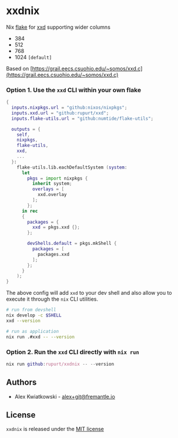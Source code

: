 # xxdnix

Nix [flake](https://nixos.wiki/wiki/Flakes) for [xxd](https://manpages.org/xxd) supporting wider columns

- 384
- 512
- 768
- 1024 `[default]`

Based on [https://grail.eecs.csuohio.edu/~somos/xxd.c](https://grail.eecs.csuohio.edu/~somos/xxd.c)

### Option 1. Use the `xxd` CLI within your own flake

```nix
{
  inputs.nixpkgs.url = "github:nixos/nixpkgs";
  inputs.xxd.url = "github:rupurt/xxd";
  inputs.flake-utils.url = "github:numtide/flake-utils";

  outputs = {
    self,
    nixpkgs,
    flake-utils,
    xxd,
    ...
  }:
    flake-utils.lib.eachDefaultSystem (system:
      let
        pkgs = import nixpkgs {
          inherit system;
          overlays = [
            xxd.overlay
          ];
        };
      in rec
      {
        packages = {
          xxd = pkgs.xxd {};
        };

        devShells.default = pkgs.mkShell {
          packages = [
            packages.xxd
          ];
        };
      }
    );
}
```

The above config will add `xxd` to your dev shell and also allow you to execute it
through the `nix` CLI utilities.

```sh
# run from devshell
nix develop -c $SHELL
xxd --version
```

```sh
# run as application
nix run .#xxd -- --version
```

### Option 2. Run the `xxd` CLI directly with `nix run`

```nix
nix run github:rupurt/xxdnix -- --version
```

## Authors

- Alex Kwiatkowski - alex+git@fremantle.io

## License

`xxdnix` is released under the [MIT license](./LICENSE)
